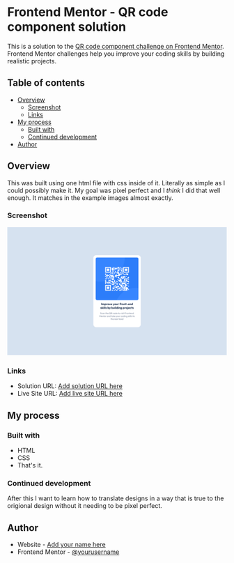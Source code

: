 # Frontend Mentor - QR code component solution

This is a solution to the [QR code component challenge on Frontend Mentor](https://www.frontendmentor.io/challenges/qr-code-component-iux_sIO_H). Frontend Mentor challenges help you improve your coding skills by building realistic projects. 

## Table of contents

- [Overview](#overview)
  - [Screenshot](#screenshot)
  - [Links](#links)
- [My process](#my-process)
  - [Built with](#built-with)
  - [Continued development](#continued-development)
- [Author](#author)

## Overview

This was built using one html file with css inside of it. Literally as simple as I could possibly make it.
My goal was pixel perfect and I *think* I did that well enough. It matches in the example images almost exactly.

### Screenshot

![](design/screenshot.png)

### Links

- Solution URL: [Add solution URL here](https://your-solution-url.com)
- Live Site URL: [Add live site URL here](https://your-live-site-url.com)

## My process

### Built with

 - HTML
 - CSS
 - That's it.

### Continued development

After this I want to learn how to translate designs in a way that is true to the origional design without it needing to be pixel perfect.

## Author

- Website - [Add your name here](https://jalex.space)
- Frontend Mentor - [@yourusername](https://www.frontendmentor.io/profile/FranklinsHand)
